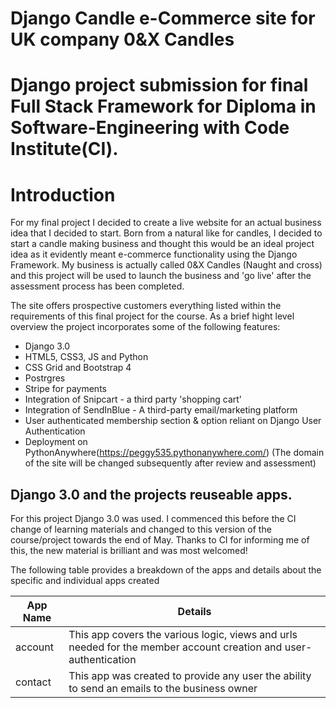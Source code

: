 # Django Candle e-Commerce site for UK company 0&X Candles
# Django project submission for final Full Stack Framework for Diploma in Software-Engineering with Code Institute(CI).

# Introduction

For my final project I decided to create a live website for an actual business idea that I decided to start. Born from a natural like for candles, I decided to start a candle making business and thought this would be an ideal project idea as it evidently meant e-commerce functionality using the Django Framework. My business is actually called 0&X Candles (Naught and cross) and this project will be used to launch the business and 'go live' after the assessment process has been completed.

The site offers prospective customers everything listed within the requirements of this final project for the course. As a brief hight level overview the project incorporates some of the following features:

- Django 3.0
- HTML5, CSS3, JS and Python
- CSS Grid and Bootstrap 4
- Postrgres 
- Stripe for payments
- Integration of Snipcart - a third party 'shopping cart'
- Integration of SendInBlue - A third-party email/marketing platform
- User authenticated membership section & option reliant on Django User Authentication
- Deployment on PythonAnywhere(https://peggy535.pythonanywhere.com/) (The domain of the site will be changed subsequently after review and assessment)

## Django 3.0 and the projects reuseable apps.

For this project Django 3.0 was used. I commenced this before the CI change of learning materials and changed to this version of the course/project towards the end of May. Thanks to CI for informing me of this, the new material is brilliant and was most welcomed!

The following table provides a breakdown of the apps and details about the specific and individual apps created

|App Name|Details|
|--------|--------|
|account|This app covers the various logic, views and urls needed for the member account creation and user-authentication|
|contact|This app was created to provide any user the ability to send an emails to the business owner|

